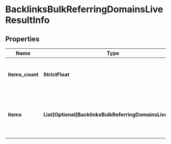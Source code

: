 # BacklinksBulkReferringDomainsLiveResultInfo


## Properties

| Name | Type | Description | Notes |
|------------ | ------------- | ------------- | -------------|
**items_count** | **StrictFloat** | the number of results returned in the items array |[optional]|
**items** | **List[Optional[BacklinksBulkReferringDomainsLiveItem]]** | contains relevant backlinks and referring domains data |[optional]|